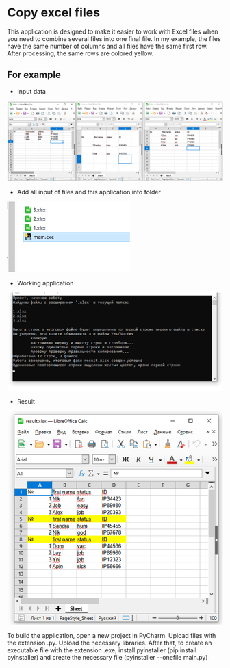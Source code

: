 # Сopy excel files
This application is designed to make it easier to work with Excel files when you need to combine several files into one final file. In my example, the files have the same number of columns and all files have the same first row. After processing, the same rows are colored yellow.
## For example

- Input data

![Image alt](https://github.com/Alex-0024/copy-excel-files-console-version/blob/master/1.png)
- Add all input of files and this application into folder

![Image alt](https://github.com/Alex-0024/copy-excel-files-console-version/blob/master/2.png)
- Working application

![Image alt](https://github.com/Alex-0024/copy-excel-files-console-version/blob/master/3.png)
- Result

![Image alt](https://github.com/Alex-0024/copy-excel-files-console-version/blob/master/4.png)

To build the application, open a new project in PyCharm. Upload files with the extension .py. Upload the necessary libraries. After that, to create an executable file with the extension .exe, install pyinstaller (pip install pyinstaller) and create the necessary file (pyinstaller --onefile main.py)
